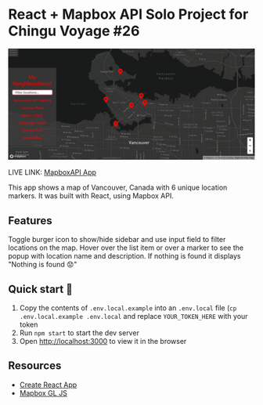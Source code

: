 # React + Mapbox API Solo Project for Chingu Voyage #26 

![Screenshot](https://github.com/birdyart/chingu/blob/master/docs/mapboxapp.png)

LIVE LINK: [MapboxAPI App](https://birdyart.github.io/Chingu/mapboxapp)

This app shows a map of Vancouver, Canada with 6 unique location markers. It was built with React, using Mapbox API.

## Features 

Toggle burger icon to show/hide sidebar and use input field to filter locations on the map. Hover over the list item or over a marker to see the popup with location name and description. If nothing is found it displays "Nothing is found 😟"

## Quick start 🚀

1. Copy the contents of `.env.local.example` into an `.env.local` file (`cp .env.local.example .env.local` and replace `YOUR_TOKEN_HERE` with your token
1. Run `npm start` to start the dev server
1. Open [http://localhost:3000](http://localhost:3000) to view it in the browser

## Resources
- [Create React App](https://github.com/facebook/create-react-app)
- [Mapbox GL JS](https://docs.mapbox.com/mapbox-gl-js/)
